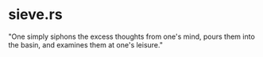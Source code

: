 # sieve.rs

"One simply siphons the excess thoughts from one's mind, pours them into the basin, and examines them at one's leisure."
